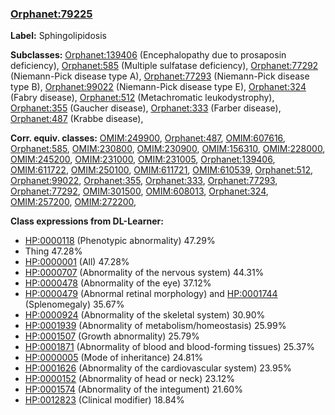 
### [Orphanet:79225](http://www.orpha.net/ORDO/Orphanet_79225)
**Label:** Sphingolipidosis

**Subclasses:** [Orphanet:139406](http://www.orpha.net/ORDO/Orphanet_139406) (Encephalopathy due to prosaposin deficiency), [Orphanet:585](http://www.orpha.net/ORDO/Orphanet_585) (Multiple sulfatase deficiency), [Orphanet:77292](http://www.orpha.net/ORDO/Orphanet_77292) (Niemann-Pick disease type A), [Orphanet:77293](http://www.orpha.net/ORDO/Orphanet_77293) (Niemann-Pick disease type B), [Orphanet:99022](http://www.orpha.net/ORDO/Orphanet_99022) (Niemann-Pick disease type E), [Orphanet:324](http://www.orpha.net/ORDO/Orphanet_324) (Fabry disease), [Orphanet:512](http://www.orpha.net/ORDO/Orphanet_512) (Metachromatic leukodystrophy), [Orphanet:355](http://www.orpha.net/ORDO/Orphanet_355) (Gaucher disease), [Orphanet:333](http://www.orpha.net/ORDO/Orphanet_333) (Farber disease), [Orphanet:487](http://www.orpha.net/ORDO/Orphanet_487) (Krabbe disease), 

**Corr. equiv. classes:** [OMIM:249900](http://purl.obolibrary.org/obo/OMIM_249900), [Orphanet:487](http://www.orpha.net/ORDO/Orphanet_487), [OMIM:607616](http://purl.obolibrary.org/obo/OMIM_607616), [Orphanet:585](http://www.orpha.net/ORDO/Orphanet_585), [OMIM:230800](http://purl.obolibrary.org/obo/OMIM_230800), [OMIM:230900](http://purl.obolibrary.org/obo/OMIM_230900), [OMIM:156310](http://purl.obolibrary.org/obo/OMIM_156310), [OMIM:228000](http://purl.obolibrary.org/obo/OMIM_228000), [OMIM:245200](http://purl.obolibrary.org/obo/OMIM_245200), [OMIM:231000](http://purl.obolibrary.org/obo/OMIM_231000), [OMIM:231005](http://purl.obolibrary.org/obo/OMIM_231005), [Orphanet:139406](http://www.orpha.net/ORDO/Orphanet_139406), [OMIM:611722](http://purl.obolibrary.org/obo/OMIM_611722), [OMIM:250100](http://purl.obolibrary.org/obo/OMIM_250100), [OMIM:611721](http://purl.obolibrary.org/obo/OMIM_611721), [OMIM:610539](http://purl.obolibrary.org/obo/OMIM_610539), [Orphanet:512](http://www.orpha.net/ORDO/Orphanet_512), [Orphanet:99022](http://www.orpha.net/ORDO/Orphanet_99022), [Orphanet:355](http://www.orpha.net/ORDO/Orphanet_355), [Orphanet:333](http://www.orpha.net/ORDO/Orphanet_333), [Orphanet:77293](http://www.orpha.net/ORDO/Orphanet_77293), [Orphanet:77292](http://www.orpha.net/ORDO/Orphanet_77292), [OMIM:301500](http://purl.obolibrary.org/obo/OMIM_301500), [OMIM:608013](http://purl.obolibrary.org/obo/OMIM_608013), [Orphanet:324](http://www.orpha.net/ORDO/Orphanet_324), [OMIM:257200](http://purl.obolibrary.org/obo/OMIM_257200), [OMIM:272200](http://purl.obolibrary.org/obo/OMIM_272200), 

**Class expressions from DL-Learner:**

- [HP:0000118](http://purl.obolibrary.org/obo/HP_0000118) (Phenotypic abnormality) 47.29%
- Thing 47.28%
- [HP:0000001](http://purl.obolibrary.org/obo/HP_0000001) (All) 47.28%
- [HP:0000707](http://purl.obolibrary.org/obo/HP_0000707) (Abnormality of the nervous system) 44.31%
- [HP:0000478](http://purl.obolibrary.org/obo/HP_0000478) (Abnormality of the eye) 37.12%
- [HP:0000479](http://purl.obolibrary.org/obo/HP_0000479) (Abnormal retinal morphology) and [HP:0001744](http://purl.obolibrary.org/obo/HP_0001744) (Splenomegaly) 35.67%
- [HP:0000924](http://purl.obolibrary.org/obo/HP_0000924) (Abnormality of the skeletal system) 30.90%
- [HP:0001939](http://purl.obolibrary.org/obo/HP_0001939) (Abnormality of metabolism/homeostasis) 25.99%
- [HP:0001507](http://purl.obolibrary.org/obo/HP_0001507) (Growth abnormality) 25.79%
- [HP:0001871](http://purl.obolibrary.org/obo/HP_0001871) (Abnormality of blood and blood-forming tissues) 25.37%
- [HP:0000005](http://purl.obolibrary.org/obo/HP_0000005) (Mode of inheritance) 24.81%
- [HP:0001626](http://purl.obolibrary.org/obo/HP_0001626) (Abnormality of the cardiovascular system) 23.95%
- [HP:0000152](http://purl.obolibrary.org/obo/HP_0000152) (Abnormality of head or neck) 23.12%
- [HP:0001574](http://purl.obolibrary.org/obo/HP_0001574) (Abnormality of the integument) 21.60%
- [HP:0012823](http://purl.obolibrary.org/obo/HP_0012823) (Clinical modifier) 18.84%


